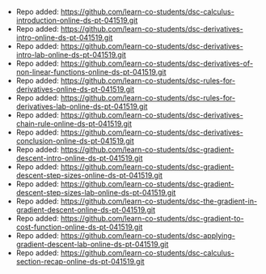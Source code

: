 
- Repo added: https://github.com/learn-co-students/dsc-calculus-introduction-online-ds-pt-041519.git
- Repo added: https://github.com/learn-co-students/dsc-derivatives-intro-online-ds-pt-041519.git
- Repo added: https://github.com/learn-co-students/dsc-derivatives-intro-lab-online-ds-pt-041519.git
- Repo added: https://github.com/learn-co-students/dsc-derivatives-of-non-linear-functions-online-ds-pt-041519.git
- Repo added: https://github.com/learn-co-students/dsc-rules-for-derivatives-online-ds-pt-041519.git
- Repo added: https://github.com/learn-co-students/dsc-rules-for-derivatives-lab-online-ds-pt-041519.git
- Repo added: https://github.com/learn-co-students/dsc-derivatives-chain-rule-online-ds-pt-041519.git
- Repo added: https://github.com/learn-co-students/dsc-derivatives-conclusion-online-ds-pt-041519.git
- Repo added: https://github.com/learn-co-students/dsc-gradient-descent-intro-online-ds-pt-041519.git
- Repo added: https://github.com/learn-co-students/dsc-gradient-descent-step-sizes-online-ds-pt-041519.git
- Repo added: https://github.com/learn-co-students/dsc-gradient-descent-step-sizes-lab-online-ds-pt-041519.git
- Repo added: https://github.com/learn-co-students/dsc-the-gradient-in-gradient-descent-online-ds-pt-041519.git
- Repo added: https://github.com/learn-co-students/dsc-gradient-to-cost-function-online-ds-pt-041519.git
- Repo added: https://github.com/learn-co-students/dsc-applying-gradient-descent-lab-online-ds-pt-041519.git
- Repo added: https://github.com/learn-co-students/dsc-calculus-section-recap-online-ds-pt-041519.git